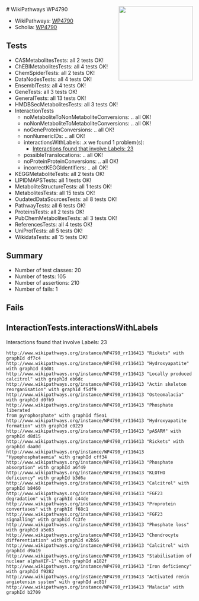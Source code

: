 <img style="float: right; width: 200px" src="https://upload.wikimedia.org/wikipedia/commons/thumb/8/83/Wplogo_with_text_500.png/640px-Wplogo_with_text_500.png" />
# WikiPathways WP4790

* WikiPathways: [WP4790](https://new.wikipathways.org/pathways/WP4790)
* Scholia: [WP4790](https://scholia.toolforge.org/wikipathways/WP4790)
## Tests
* CASMetabolitesTests: all 2 tests OK!
* ChEBIMetabolitesTests: all 4 tests OK!
* ChemSpiderTests: all 2 tests OK!
* DataNodesTests: all 4 tests OK!
* EnsemblTests: all 4 tests OK!
* GeneTests: all 3 tests OK!
* GeneralTests: all 13 tests OK!
* HMDBSecMetabolitesTests: all 3 tests OK!
* InteractionTests
    * noMetaboliteToNonMetaboliteConversions: .. all OK!
    * noNonMetaboliteToMetaboliteConversions: .. all OK!
    * noGeneProteinConversions: .. all OK!
    * nonNumericIDs: .. all OK!
    * interactionsWithLabels: .x we found 1 problem(s):
        * [Interactions found that involve Labels: 23](#fe97a8da)
    * possibleTranslocations: .. all OK!
    * noProteinProteinConversions: .. all OK!
    * incorrectKEGGIdentifiers: .. all OK!
* KEGGMetaboliteTests: all 2 tests OK!
* LIPIDMAPSTests: all 1 tests OK!
* MetaboliteStructureTests: all 1 tests OK!
* MetabolitesTests: all 15 tests OK!
* OudatedDataSourcesTests: all 8 tests OK!
* PathwayTests: all 6 tests OK!
* ProteinsTests: all 2 tests OK!
* PubChemMetabolitesTests: all 3 tests OK!
* ReferencesTests: all 4 tests OK!
* UniProtTests: all 5 tests OK!
* WikidataTests: all 15 tests OK!


## Summary

* Number of test classes: 20
* Number of tests: 105
* Number of assertions: 210
* Number of fails: 1

## Fails

<a name="fe97a8da" />

## InteractionTests.interactionsWithLabels

Interactions found that involve Labels: 23
```
http://www.wikipathways.org/instance/WP4790_rr116413 "Rickets" with graphId df7c4
http://www.wikipathways.org/instance/WP4790_rr116413 "Hydroxyapatite" with graphId d3d01
http://www.wikipathways.org/instance/WP4790_rr116413 "Locally produced
calcitrol" with graphId eb6dc
http://www.wikipathways.org/instance/WP4790_rr116413 "Actin skeleton reorganisation" with graphId f5df9
http://www.wikipathways.org/instance/WP4790_rr116413 "Osteomalacia" with graphId d0fb9
http://www.wikipathways.org/instance/WP4790_rr116413 "Phosphate liberated
from pyrophosphate" with graphId f5ea1
http://www.wikipathways.org/instance/WP4790_rr116413 "Hydroxyapatite
formation" with graphId c0229
http://www.wikipathways.org/instance/WP4790_rr116413 "pASARM" with graphId d8d15
http://www.wikipathways.org/instance/WP4790_rr116413 "Rickets" with graphId daa0d
http://www.wikipathways.org/instance/WP4790_rr116413 "Hypophosphataemia" with graphId cff34
http://www.wikipathways.org/instance/WP4790_rr116413 "Phosphate
absorption" with graphId a6f49
http://www.wikipathways.org/instance/WP4790_rr116413 "KLOTHO deficiency" with graphId b3d6a
http://www.wikipathways.org/instance/WP4790_rr116413 "Calcitrol" with graphId b8460
http://www.wikipathways.org/instance/WP4790_rr116413 "FGF23 degradation" with graphId c44de
http://www.wikipathways.org/instance/WP4790_rr116413 "Proprotein convertases" with graphId f68c1
http://www.wikipathways.org/instance/WP4790_rr116413 "FGF23 signalling" with graphId fc3fe
http://www.wikipathways.org/instance/WP4790_rr116413 "Phosphate loss" with graphId a5e83
http://www.wikipathways.org/instance/WP4790_rr116413 "Chondrocyte differentiation" with graphId e2b56
http://www.wikipathways.org/instance/WP4790_rr116413 "Calcitrol" with graphId d9a19
http://www.wikipathways.org/instance/WP4790_rr116413 "Stabilisation of
nuclear alphaHIF-1" with graphId a182f
http://www.wikipathways.org/instance/WP4790_rr116413 "Iron deficiency" with graphId f9282
http://www.wikipathways.org/instance/WP4790_rr116413 "Activated renin angiotensin system" with graphId ac81f
http://www.wikipathways.org/instance/WP4790_rr116413 "Malacia" with graphId b2709
```

